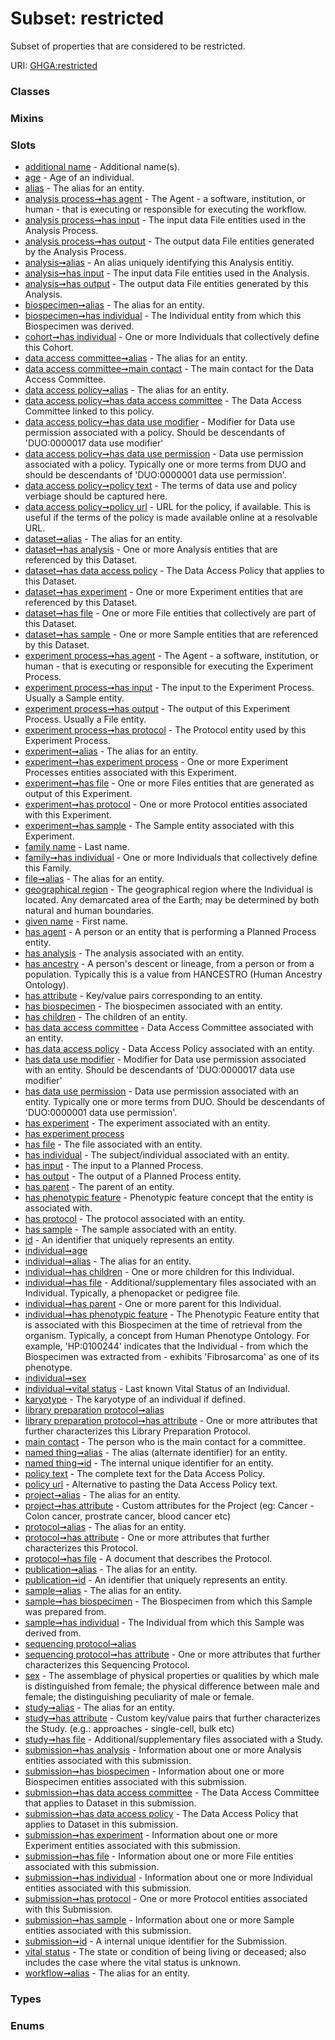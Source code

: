 
# Subset: restricted


Subset of properties that are considered to be restricted.

URI: [GHGA:restricted](https://w3id.org/GHGA/restricted)


### Classes


### Mixins


### Slots

 * [additional name](additional_name.md) - Additional name(s).
 * [age](age.md) - Age of an individual.
 * [alias](alias.md) - The alias for an entity.
 * [analysis process➞has agent](analysis_process_has_agent.md) - The Agent - a software, institution, or human - that is executing or responsible for executing the workflow.
 * [analysis process➞has input](analysis_process_has_input.md) - The input data File entities used in the Analysis Process.
 * [analysis process➞has output](analysis_process_has_output.md) - The output data File entities generated by the Analysis Process.
 * [analysis➞alias](analysis_alias.md) - An alias uniquely identifying this Analysis entitiy.
 * [analysis➞has input](analysis_has_input.md) - The input data File entities used in the Analysis.
 * [analysis➞has output](analysis_has_output.md) - The output data File entities generated by this Analysis.
 * [biospecimen➞alias](biospecimen_alias.md) - The alias for an entity.
 * [biospecimen➞has individual](biospecimen_has_individual.md) - The Individual entity from which this Biospecimen was derived.
 * [cohort➞has individual](cohort_has_individual.md) - One or more Individuals that collectively define this Cohort.
 * [data access committee➞alias](data_access_committee_alias.md) - The alias for an entity.
 * [data access committee➞main contact](data_access_committee_main_contact.md) - The main contact for the Data Access Committee.
 * [data access policy➞alias](data_access_policy_alias.md) - The alias for an entity.
 * [data access policy➞has data access committee](data_access_policy_has_data_access_committee.md) - The Data Access Committee linked to this policy.
 * [data access policy➞has data use modifier](data_access_policy_has_data_use_modifier.md) - Modifier for Data use permission associated with a policy. Should be descendants of 'DUO:0000017 data use modifier'
 * [data access policy➞has data use permission](data_access_policy_has_data_use_permission.md) - Data use permission associated with a policy. Typically one or more terms from DUO and should be descendants of 'DUO:0000001 data use permission'.
 * [data access policy➞policy text](data_access_policy_policy_text.md) - The terms of data use and policy verbiage should be captured here.
 * [data access policy➞policy url](data_access_policy_policy_url.md) - URL for the policy, if available. This is useful if the terms of the policy is made available online at a resolvable URL.
 * [dataset➞alias](dataset_alias.md) - The alias for an entity.
 * [dataset➞has analysis](dataset_has_analysis.md) - One or more Analysis entities that are referenced by this Dataset.
 * [dataset➞has data access policy](dataset_has_data_access_policy.md) - The Data Access Policy that applies to this Dataset.
 * [dataset➞has experiment](dataset_has_experiment.md) - One or more Experiment entities that are referenced by this Dataset.
 * [dataset➞has file](dataset_has_file.md) - One or more File entities that collectively are part of this Dataset.
 * [dataset➞has sample](dataset_has_sample.md) - One or more Sample entities that are referenced by this Dataset.
 * [experiment process➞has agent](experiment_process_has_agent.md) - The Agent - a software, institution, or human - that is executing or responsible for executing the Experiment Process.
 * [experiment process➞has input](experiment_process_has_input.md) - The input to the Experiment Process. Usually a Sample entity.
 * [experiment process➞has output](experiment_process_has_output.md) - The output of this Experiment Process. Usually a File entity.
 * [experiment process➞has protocol](experiment_process_has_protocol.md) - The Protocol entity used by this Experiment Process.
 * [experiment➞alias](experiment_alias.md) - The alias for an entity.
 * [experiment➞has experiment process](experiment_has_experiment_process.md) - One or more Experiment Processes entities associated with this Experiment.
 * [experiment➞has file](experiment_has_file.md) - One or more Files entities that are generated as output of this Experiment.
 * [experiment➞has protocol](experiment_has_protocol.md) - One or more Protocol entities associated with this Experiment.
 * [experiment➞has sample](experiment_has_sample.md) - The Sample entity associated with this Experiment.
 * [family name](family_name.md) - Last name.
 * [family➞has individual](family_has_individual.md) - One or more Individuals that collectively define this Family.
 * [file➞alias](file_alias.md) - The alias for an entity.
 * [geographical region](geographical_region.md) - The geographical region where the Individual is located. Any demarcated area of the Earth; may be determined by both natural and human boundaries.
 * [given name](given_name.md) - First name.
 * [has agent](has_agent.md) - A person or an entity that is performing a Planned Process entity.
 * [has analysis](has_analysis.md) - The analysis associated with an entity.
 * [has ancestry](has_ancestry.md) - A person's descent or lineage, from a person or from a population. Typically this is a value from HANCESTRO (Human Ancestry Ontology).
 * [has attribute](has_attribute.md) - Key/value pairs corresponding to an entity.
 * [has biospecimen](has_biospecimen.md) - The biospecimen associated with an entity.
 * [has children](has_children.md) - The children of an entity.
 * [has data access committee](has_data_access_committee.md) - Data Access Committee associated with an entity.
 * [has data access policy](has_data_access_policy.md) - Data Access Policy associated with an entity.
 * [has data use modifier](has_data_use_modifier.md) - Modifier for Data use permission associated with an entity. Should be descendants of 'DUO:0000017 data use modifier'
 * [has data use permission](has_data_use_permission.md) - Data use permission associated with an entity. Typically one or more terms from DUO. Should be descendants of 'DUO:0000001 data use permission'.
 * [has experiment](has_experiment.md) - The experiment associated with an entity.
 * [has experiment process](has_experiment_process.md)
 * [has file](has_file.md) - The file associated with an entity.
 * [has individual](has_individual.md) - The subject/individual associated with an entity.
 * [has input](has_input.md) - The input to a Planned Process.
 * [has output](has_output.md) - The output of a Planned Process entity.
 * [has parent](has_parent.md) - The parent of an entity.
 * [has phenotypic feature](has_phenotypic_feature.md) - Phenotypic feature concept that the entity is associated with.
 * [has protocol](has_protocol.md) - The protocol associated with an entity.
 * [has sample](has_sample.md) - The sample associated with an entity.
 * [id](id.md) - An identifier that uniquely represents an entity.
 * [individual➞age](individual_age.md)
 * [individual➞alias](individual_alias.md) - The alias for an entity.
 * [individual➞has children](individual_has_children.md) - One or more children for this Individual.
 * [individual➞has file](individual_has_file.md) - Additional/supplementary files associated with an Individual. Typically, a phenopacket or pedigree file.
 * [individual➞has parent](individual_has_parent.md) - One or more parent for this Individual.
 * [individual➞has phenotypic feature](individual_has_phenotypic_feature.md) - The Phenotypic Feature entity that is associated with this Biospecimen at the time of retrieval from the organism. Typically, a concept from Human Phenotype Ontology. For example, 'HP:0100244' indicates that the Individual - from which the Biospecimen was extracted from - exhibits 'Fibrosarcoma' as one of its phenotype.
 * [individual➞sex](individual_sex.md)
 * [individual➞vital status](individual_vital_status.md) - Last known Vital Status of an Individual.
 * [karyotype](karyotype.md) - The karyotype of an individual if defined.
 * [library preparation protocol➞alias](library_preparation_protocol_alias.md)
 * [library preparation protocol➞has attribute](library_preparation_protocol_has_attribute.md) - One or more attributes that further characterizes this Library Preparation Protocol.
 * [main contact](main_contact.md) - The person who is the main contact for a committee.
 * [named thing➞alias](named_thing_alias.md) - The alias (alternate identifier) for an entity.
 * [named thing➞id](named_thing_id.md) - The internal unique identifier for an entity.
 * [policy text](policy_text.md) - The complete text for the Data Access Policy.
 * [policy url](policy_url.md) - Alternative to pasting the Data Access Policy text.
 * [project➞alias](project_alias.md) - The alias for an entity.
 * [project➞has attribute](project_has_attribute.md) - Custom attributes for the Project  (eg: Cancer - Colon cancer, prostrate cancer, blood cancer etc)
 * [protocol➞alias](protocol_alias.md) - The alias for an entity.
 * [protocol➞has attribute](protocol_has_attribute.md) - One or more attributes that further characterizes this Protocol.
 * [protocol➞has file](protocol_has_file.md) - A document that describes the Protocol.
 * [publication➞alias](publication_alias.md) - The alias for an entity.
 * [publication➞id](publication_id.md) - An identifier that uniquely represents an entity.
 * [sample➞alias](sample_alias.md) - The alias for an entity.
 * [sample➞has biospecimen](sample_has_biospecimen.md) - The Biospecimen from which this Sample was prepared from.
 * [sample➞has individual](sample_has_individual.md) - The Individual from which this Sample was derived from.
 * [sequencing protocol➞alias](sequencing_protocol_alias.md)
 * [sequencing protocol➞has attribute](sequencing_protocol_has_attribute.md) - One or more attributes that further characterizes this Sequencing Protocol.
 * [sex](sex.md) - The assemblage of physical properties or qualities by which male is distinguished from female; the physical difference between male and female; the distinguishing peculiarity of male or female.
 * [study➞alias](study_alias.md) - The alias for an entity.
 * [study➞has attribute](study_has_attribute.md) - Custom key/value pairs that further characterizes the Study. (e.g.: approaches - single-cell, bulk etc)
 * [study➞has file](study_has_file.md) - Additional/supplementary files associated with a Study.
 * [submission➞has analysis](submission_has_analysis.md) - Information about one or more Analysis entities associated with this submission.
 * [submission➞has biospecimen](submission_has_biospecimen.md) - Information about one or more Biospecimen entities associated with this submission.
 * [submission➞has data access committee](submission_has_data_access_committee.md) - The Data Access Committee that applies to Dataset in this submission.
 * [submission➞has data access policy](submission_has_data_access_policy.md) - The Data Access Policy that applies to Dataset in this submission.
 * [submission➞has experiment](submission_has_experiment.md) - Information about one or more Experiment entities associated with this submission.
 * [submission➞has file](submission_has_file.md) - Information about one or more File entities associated with this submission.
 * [submission➞has individual](submission_has_individual.md) - Information about one or more Individual entities associated with this submission.
 * [submission➞has protocol](submission_has_protocol.md) - One or more Protocol entities associated with this Submission.
 * [submission➞has sample](submission_has_sample.md) - Information about one or more Sample entities associated with this submission.
 * [submission➞id](submission_id.md) - A internal unique identifier for the Submission.
 * [vital status](vital_status.md) - The state or condition of being living or deceased; also includes the case where the vital status is unknown.
 * [workflow➞alias](workflow_alias.md) - The alias for an entity.

### Types


### Enums

